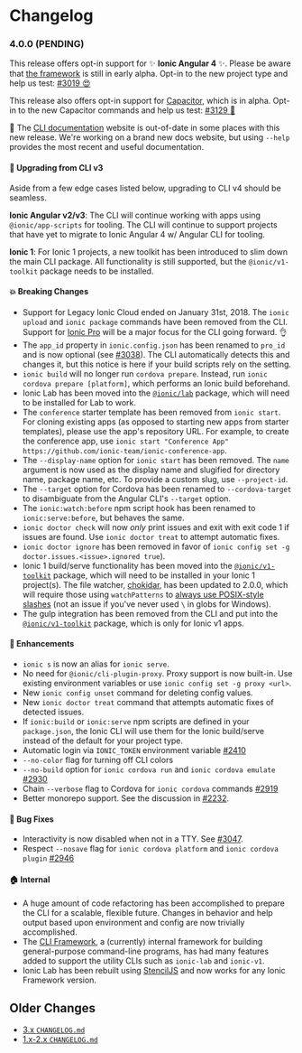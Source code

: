 # Changelog

<a name="4.0.0"></a>
### 4.0.0 (PENDING)

This release offers opt-in support for :sparkles: **Ionic Angular 4**
:sparkles:. Please be aware that [the
framework](https://github.com/ionic-team/ionic/tree/master/angular) is still in
early alpha. Opt-in to the new project type and help us test: [#3019
:heart_eyes:](https://github.com/ionic-team/ionic-cli/issues/3019)

This release also offers opt-in support for
[Capacitor](https://capacitor.ionicframework.com/), which is in alpha. Opt-in to
the new Capacitor commands and help us test:
[#3129 :muscle:](https://github.com/ionic-team/ionic-cli/issues/3129)

:memo: The [CLI documentation](https://ionicframework.com/docs/cli/) website is
out-of-date in some places with this new release. We're working on a brand new
docs website, but using `--help` provides the most recent and useful
documentation.

#### :lollipop: Upgrading from CLI v3

Aside from a few edge cases listed below, upgrading to CLI v4 should be
seamless.

**Ionic Angular v2/v3**: The CLI will continue working with apps using
`@ionic/app-scripts` for tooling. The CLI will continue to support projects that
have yet to migrate to Ionic Angular 4 w/ Angular CLI for tooling.

**Ionic 1**: For Ionic 1 projects, a new toolkit has been introduced to slim
down the main CLI package. All functionality is still supported, but the
`@ionic/v1-toolkit` package needs to be installed.

#### :boom: Breaking Changes

* Support for Legacy Ionic Cloud ended on January 31st, 2018. The `ionic upload`
  and `ionic package` commands have been removed from the CLI. Support for
  [Ionic Pro](https://ionicframework.com/pro/) will be a major focus for the CLI
  going forward. :ok_hand:
* The `app_id` property in `ionic.config.json` has been renamed to `pro_id` and
  is now optional (see
  [#3038](https://github.com/ionic-team/ionic-cli/issues/3038)). The CLI
  automatically detects this and changes it, but this notice is here if your
  build scripts rely on the setting.
* `ionic build` will no longer run `cordova prepare`. Instead, run `ionic
  cordova prepare [platform]`, which performs an Ionic build beforehand.
* Ionic Lab has been moved into the
  [`@ionic/lab`](https://github.com/ionic-team/ionic-cli/tree/master/packages/@ionic/lab)
  package, which will need to be installed for Lab to work.
* The `conference` starter template has been removed from `ionic start`. For
  cloning existing apps (as opposed to starting new apps from starter
  templates), please use the app's repository URL. For example, to create the
  conference app, use `ionic start "Conference App"
  https://github.com/ionic-team/ionic-conference-app`.
* The `--display-name` option for `ionic start` has been removed. The `name`
  argument is now used as the display name and slugified for directory name,
  package name, etc. To provide a custom slug, use `--project-id`.
* The `--target` option for Cordova has been renamed to `--cordova-target` to
  disambiguate from the Angular CLI's `--target` option.
* The `ionic:watch:before` npm script hook has been renamed to
  `ionic:serve:before`, but behaves the same.
* `ionic doctor check` will now _only_ print issues and exit with exit code 1 if
  issues are found. Use `ionic doctor treat` to attempt automatic fixes.
* `ionic doctor ignore` has been removed in favor of `ionic config set -g
  doctor.issues.<issue>.ignored true`).
* Ionic 1 build/serve functionality has been moved into the
  [`@ionic/v1-toolkit`](https://github.com/ionic-team/ionic-cli/tree/master/packages/@ionic/v1-toolkit)
  package, which will need to be installed in your Ionic 1 project(s). The file
  watcher, [chokidar](https://github.com/paulmillr/chokidar), has been updated
  to 2.0.0, which will require those using `watchPatterns` to [always use
  POSIX-style
  slashes](https://github.com/paulmillr/chokidar/blob/master/CHANGELOG.md#chokidar-200-dec-29-2017)
  (not an issue if you've never used `\` in globs for Windows).
* The gulp integration has been removed from the CLI and put into the
  [`@ionic/v1-toolkit`](https://github.com/ionic-team/ionic-cli/tree/master/packages/@ionic/v1-toolkit)
  package, which is only for Ionic v1 apps.

#### :rocket: Enhancements

* `ionic s` is now an alias for `ionic serve`.
* No need for `@ionic/cli-plugin-proxy`. Proxy support is now built-in. Use
  existing environment variables or use `ionic config set -g proxy <url>`.
* New `ionic config unset` command for deleting config values.
* New `ionic doctor treat` command that attempts automatic fixes of detected
  issues.
* If `ionic:build` or `ionic:serve` npm scripts are defined in your
  `package.json`, the Ionic CLI will use them for the Ionic build/serve instead
  of the default for your project type.
* Automatic login via `IONIC_TOKEN` environment variable
  [#2410](https://github.com/ionic-team/ionic-cli/issues/2410)
* `--no-color` flag for turning off CLI colors
* `--no-build` option for `ionic cordova run` and `ionic cordova emulate`
  [#2930](https://github.com/ionic-team/ionic-cli/pull/2930)
* Chain `--verbose` flag to Cordova for `ionic cordova` commands
  [#2919](https://github.com/ionic-team/ionic-cli/issues/2919)
* Better monorepo support. See the discussion in
  [#2232](https://github.com/ionic-team/ionic-cli/issues/2232).

#### :bug: Bug Fixes

* Interactivity is now disabled when not in a TTY. See
  [#3047](https://github.com/ionic-team/ionic-cli/issues/3047).
* Respect `--nosave` flag for `ionic cordova platform` and `ionic cordova
  plugin` [#2946](https://github.com/ionic-team/ionic-cli/issues/2946)

#### :house: Internal

* A huge amount of code refactoring has been accomplished to prepare the CLI for
  a scalable, flexible future. Changes in behavior and help output based upon
  environment and config are now trivially accomplished.
* The [CLI
  Framework](https://github.com/ionic-team/ionic-cli/tree/master/packages/%40ionic/cli-framework),
  a (currently) internal framework for building general-purpose command-line
  programs, has had many features added to support the utility CLIs such as
  `ionic-lab` and `ionic-v1`.
* Ionic Lab has been rebuilt using [StencilJS](https://stenciljs.com) and now
  works for any Ionic Framework version.

## Older Changes

* [3.x `CHANGELOG.md`](https://github.com/ionic-team/ionic-cli/blob/3.x/CHANGELOG.md)
* [1.x-2.x `CHANGELOG.md`](https://github.com/ionic-team/ionic-cli/blob/2.x/CHANGELOG.md)
